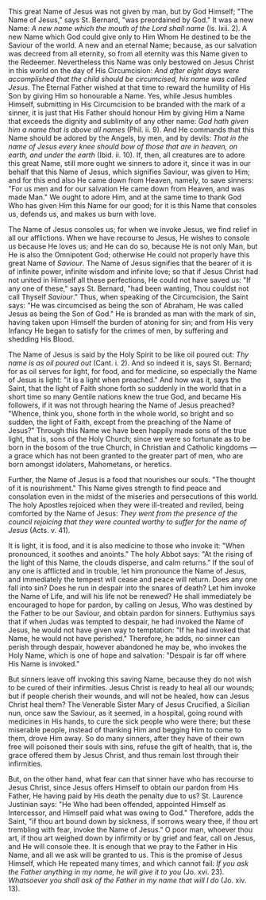 
This great Name of Jesus was not given by man, but by God Himself; \"The Name of Jesus,\" says St. Bernard, \"was preordained by God.\" It was a new Name: *A new name which the mouth of the Lord shall name* (Is. lxii. 2). A new Name which God could give only to Him Whom He destined to be the Saviour of the world. A new and an eternal Name; because, as our salvation was decreed from all eternity, so from all eternity was this Name given to the Redeemer. Nevertheless this Name was only bestowed on Jesus Christ in this world on the day of His Circumcision: *And after eight days were accomplished that the child should be circumcised, his name was called Jesus*. The Eternal Father wished at that time to reward the humility of His Son by giving Him so honourable a Name. Yes, while Jesus humbles Himself, submitting in His Circumcision to be branded with the mark of a sinner, it is just that His Father should honour Him by giving Him a Name that exceeds the dignity and sublimity of any other name: *God hath given him a name that is above all names* (Phil. ii. 9). And He commands that this Name should be adored by the Angels, by men, and by devils: *That in the name of Jesus every knee should bow of those that are in heaven, on earth, and under the earth* (Ibid. ii. 10). If, then, all creatures are to adore this great Name, still more ought we sinners to adore it, since it was in our behalf that this Name of Jesus, which signifies Saviour, was given to Him; and for this end also He came down from Heaven, namely, to save sinners: \"For us men and for our salvation He came down from Heaven, and was made Man.\" We ought to adore Him, and at the same time to thank God Who has given Him this Name for our good; for it is this Name that consoles us, defends us, and makes us burn with love.

The Name of Jesus consoles us; for when we invoke Jesus, we find relief in all our afflictions. When we have recourse to Jesus, He wishes to console us because He loves us; and He can do so, because He is not only Man, but He is also the Omnipotent God; otherwise He could not properly have this great Name of *Saviour*. The Name of Jesus signifies that the bearer of it is of infinite power, infinite wisdom and infinite love; so that if Jesus Christ had not united in Himself all these perfections, He could not have saved us: \"If any one of these,\" says St. Bernard, \"had been wanting, Thou couldst not call Thyself *Saviour*.\" Thus, when speaking of the Circumcision, the Saint says: \"He was circumcised as being the son of Abraham, He was called Jesus as being the Son of God.\" He is branded as man with the mark of sin, having taken upon Himself the burden of atoning for sin; and from His very Infancy He began to satisfy for the crimes of men, by suffering and shedding His Blood.

The Name of Jesus is said by the Holy Spirit to be like oil poured out: *Thy name is as oil poured out* (Cant. i. 2). And so indeed it is, says St. Bernard; for as oil serves for light, for food, and for medicine, so especially the Name of Jesus is light: \"it is a light when preached.\" And how was it, says the Saint, that the light of Faith shone forth so suddenly in the world that in a short time so many Gentile nations knew the true God, and became His followers, if it was not through hearing the Name of Jesus preached? \"Whence, think you, shone forth in the whole world, so bright and so sudden, the light of Faith, except from the preaching of the Name of Jesus?\" Through this Name we have been happily made sons of the true light, that is, sons of the Holy Church; since we were so fortunate as to be born in the bosom of the true Church, in Christian and Catholic kingdoms — a grace which has not been granted to the greater part of men, who are born amongst idolaters, Mahometans, or heretics.

Further, the Name of Jesus is a food that nourishes our souls. \"The thought of it is nourishment.\" This Name gives strength to find peace and consolation even in the midst of the miseries and persecutions of this world. The holy Apostles rejoiced when they were ill-treated and reviled, being comforted by the Name of Jesus: *They went from the presence of the council rejoicing that they were counted worthy to suffer for the name of Jesus* (Acts. v. 41).

It is light, it is food, and it is also medicine to those who invoke it: \"When pronounced, it soothes and anoints.\" The holy Abbot says: \"At the rising of the light of this Name, the clouds disperse, and calm returns.\" If the soul of any one is afflicted and in trouble, let him pronounce the Name of Jesus, and immediately the tempest will cease and peace will return. Does any one fall into sin? Does he run in despair into the snares of death? Let him invoke the Name of Life, and will his life not be renewed? He shall immediately be encouraged to hope for pardon, by calling on Jesus, Who was destined by the Father to be our Saviour, and obtain pardon for sinners. Euthymius says that if when Judas was tempted to despair, he had invoked the Name of Jesus, he would not have given way to temptation: \"If he had invoked that Name, he would not have perished.\" Therefore, he adds, no sinner can perish through despair, however abandoned he may be, who invokes the Holy Name, which is one of hope and salvation: \"Despair is far off where His Name is invoked.\"

But sinners leave off invoking this saving Name, because they do not wish to be cured of their infirmities. Jesus Christ is ready to heal all our wounds; but if people cherish their wounds, and will not be healed, how can Jesus Christ heal them? The Venerable Sister Mary of Jesus Crucified, a Sicilian nun, once saw the Saviour, as it seemed, in a hospital, going round with medicines in His hands, to cure the sick people who were there; but these miserable people, instead of thanking Him and begging Him to come to them, drove Him away. So do many sinners, after they have of their own free will poisoned their souls with sins, refuse the gift of health, that is, the grace offered them by Jesus Christ, and thus remain lost through their infirmities.

But, on the other hand, what fear can that sinner have who has recourse to Jesus Christ, since Jesus offers Himself to obtain our pardon from His Father, He having paid by His death the penalty due to us? St. Laurence Justinian says: \"He Who had been offended, appointed Himself as Intercessor, and Himself paid what was owing to God.\" Therefore, adds the Saint, \"if thou art bound down by sickness, if sorrows weary thee, if thou art trembling with fear, invoke the Name of Jesus.\" O poor man, whoever thou art, if thou art weighed down by infirmity or by grief and fear, call on Jesus, and He will console thee. It is enough that we pray to the Father in His Name, and all we ask will be granted to us. This is the promise of Jesus Himself, which He repeated many times, and which cannot fail: *If you ask the Father anything in my name, he will give it to you* (Jo. xvi. 23). *Whatsoever you shall ask of the Father in my name that will I do* (Jo. xiv. 13).

